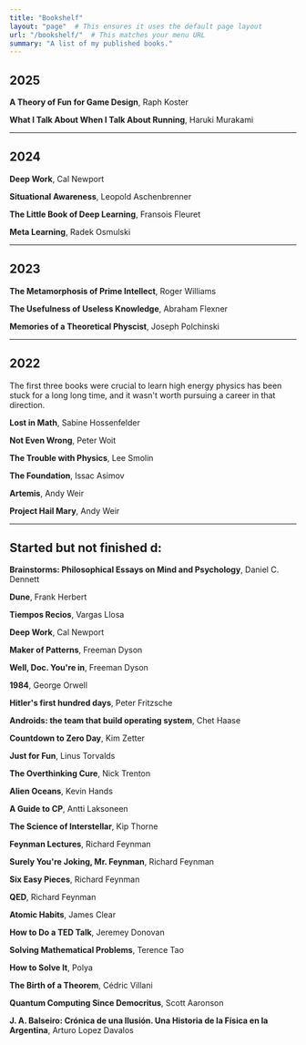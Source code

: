 ```yaml
---
title: "Bookshelf"
layout: "page"  # This ensures it uses the default page layout
url: "/bookshelf/"  # This matches your menu URL
summary: "A list of my published books."
---
```


## 2025

**A Theory of Fun for Game Design**, Raph Koster<p>
**What I Talk About When I Talk About Running**, Haruki Murakami

---
## 2024

**Deep Work**, Cal Newport<p>
**Situational Awareness**, Leopold Aschenbrenner<p>
**The Little Book of Deep Learning**, Fransois Fleuret<p>
**Meta Learning**, Radek Osmulski

---
## 2023

**The Metamorphosis of Prime Intellect**, Roger Williams<p> 
**The Usefulness of Useless Knowledge**, Abraham Flexner<p>
**Memories of a Theoretical Physcist**, Joseph Polchinski

---
## 2022

The first three books were crucial to learn high energy physics has been stuck for a long long time, and it wasn't worth pursuing a career in that direction.

**Lost in Math**, Sabine Hossenfelder<p>
**Not Even Wrong**, Peter Woit<p>
**The Trouble with Physics**, Lee Smolin<p>
**The Foundation**, Issac Asimov<p>
**Artemis**, Andy Weir<p>
**Project Hail Mary**, Andy Weir

---
## Started but not finished d: 

**Brainstorms: Philosophical Essays on Mind and Psychology**, Daniel C. Dennett<p>
**Dune**, Frank Herbert<p>
**Tiempos Recios**, Vargas Llosa<p>
**Deep Work**, Cal Newport<p>
**Maker of Patterns**, Freeman Dyson<p>
**Well, Doc. You're in**, Freeman Dyson<p>
**1984**, George Orwell<p>
**Hitler's first hundred days**, Peter Fritzsche<p>
**Androids: the team that build operating system**, Chet Haase<p>
**Countdown to Zero Day**, Kim Zetter<p>
**Just for Fun**, Linus Torvalds<p>
**The Overthinking Cure**, Nick Trenton<p>
**Alien Oceans**, Kevin Hands<p>
**A Guide to CP**, Antti Laksoneen<p>
**The Science of Interstellar**, Kip Thorne<p>
**Feynman Lectures**, Richard Feynman<p>
**Surely You're Joking, Mr. Feynman**, Richard Feynman<p>
**Six Easy Pieces**, Richard Feynman<p>
**QED**, Richard Feynman<p>
**Atomic Habits**, James Clear<p>
**How to Do a TED Talk**, Jeremey Donovan<p>
**Solving Mathematical Problems**, Terence Tao<p>
**How to Solve It**, Polya<p>
**The Birth of a Theorem**, Cédric Villani<p>
**Quantum Computing Since Democritus**, Scott Aaronson<p>
**J. A. Balseiro: Crónica de una Ilusión. Una Historia de la Física en la Argentina**, Arturo Lopez Davalos
